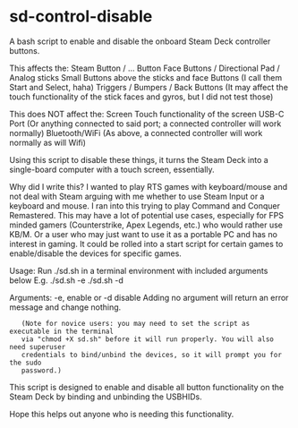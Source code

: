# sd-control-disable

A bash script to enable and disable the onboard Steam Deck controller buttons.

This affects the:
Steam Button / ... Button
Face Buttons / Directional Pad / Analog sticks
Small Buttons above the sticks and face Buttons (I call them Start and Select, haha)
Triggers / Bumpers / Back Buttons
(It may affect the touch functionality of the stick faces and gyros, but I did not test those)

This does NOT affect the:
Screen
Touch functionality of the screen
USB-C Port (Or anything connected to said port; a connected controller will work normally)
Bluetooth/WiFi (As above, a connected controller will work normally as will Wifi)

Using this script to disable these things, it turns the Steam Deck into a single-board computer with a touch screen, essentially.

Why did I write this? I wanted to play RTS games with keyboard/mouse and not deal with Steam arguing with me whether to use Steam Input
or a keyboard and mouse. I ran into this trying to play Command and Conquer Remastered. This may have a lot of potential use cases,
especially for FPS minded gamers (Counterstrike, Apex Legends, etc.) who would rather use KB/M. Or a user who may just want to use it
as a portable PC and has no interest in gaming. It could be rolled into a start script for certain games to enable/disable the devices
for specific games.

Usage: Run ./sd.sh in a terminal environment with included arguments below
       E.g. ./sd.sh -e 
            ./sd.sh -d 

Arguments: -e, enable or -d disable
           Adding no argument will return an error message and change nothing.

       (Note for novice users: you may need to set the script as executable in the terminal
       via "chmod +X sd.sh" before it will run properly. You will also need superuser
       credentials to bind/unbind the devices, so it will prompt you for the sudo
       password.)

This script is designed to enable and disable all button functionality on the Steam Deck by binding and unbinding the
USBHIDs. 

Hope this helps out anyone who is needing this functionality.
